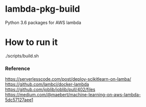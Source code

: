 # lambda-pkg-build
Python 3.6 packages for AWS lambda

# How to run it
./scripts/build.sh

### Reference ###
https://serverlesscode.com/post/deploy-scikitlearn-on-lamba/
https://github.com/lambci/docker-lambda
https://github.com/joblib/joblib/pull/402/files
https://medium.com/@maebert/machine-learning-on-aws-lambda-5dc57127aee1
